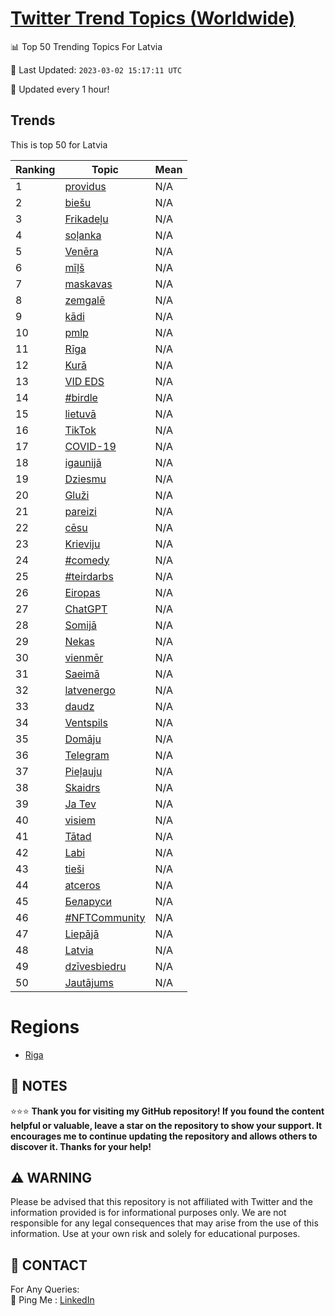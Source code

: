 [Twitter Trend Topics (Worldwide)](https://github.com/ErcinDedeoglu/Twitter-Trend-Topics)
==========


📊 Top 50 Trending Topics For Latvia

📆 Last Updated: `2023-03-02 15:17:11 UTC`

🔧 Updated every 1 hour!


## Trends

This is top 50 for Latvia

| Ranking | Topic | Mean |
| ------- | ------------ | ------------ |
| 1 | [providus](http://twitter.com/search?q=providus) | N/A |
| 2 | [biešu](http://twitter.com/search?q=bie%c5%a1u) | N/A |
| 3 | [Frikadeļu](http://twitter.com/search?q=Frikade%c4%bcu) | N/A |
| 4 | [soļanka](http://twitter.com/search?q=so%c4%bcanka) | N/A |
| 5 | [Venēra](http://twitter.com/search?q=Ven%c4%93ra) | N/A |
| 6 | [mīļš](http://twitter.com/search?q=m%c4%ab%c4%bc%c5%a1) | N/A |
| 7 | [maskavas](http://twitter.com/search?q=maskavas) | N/A |
| 8 | [zemgalē](http://twitter.com/search?q=zemgal%c4%93) | N/A |
| 9 | [kādi](http://twitter.com/search?q=k%c4%81di) | N/A |
| 10 | [pmlp](http://twitter.com/search?q=pmlp) | N/A |
| 11 | [Rīga](http://twitter.com/search?q=R%c4%abga) | N/A |
| 12 | [Kurā](http://twitter.com/search?q=Kur%c4%81) | N/A |
| 13 | [VID EDS](http://twitter.com/search?q=VID+EDS) | N/A |
| 14 | [#birdle](http://twitter.com/search?q=%23birdle) | N/A |
| 15 | [lietuvā](http://twitter.com/search?q=lietuv%c4%81) | N/A |
| 16 | [TikTok](http://twitter.com/search?q=TikTok) | N/A |
| 17 | [COVID-19](http://twitter.com/search?q=COVID-19) | N/A |
| 18 | [igaunijā](http://twitter.com/search?q=igaunij%c4%81) | N/A |
| 19 | [Dziesmu](http://twitter.com/search?q=Dziesmu) | N/A |
| 20 | [Gluži](http://twitter.com/search?q=Glu%c5%bei) | N/A |
| 21 | [pareizi](http://twitter.com/search?q=pareizi) | N/A |
| 22 | [cēsu](http://twitter.com/search?q=c%c4%93su) | N/A |
| 23 | [Krieviju](http://twitter.com/search?q=Krieviju) | N/A |
| 24 | [#comedy](http://twitter.com/search?q=%23comedy) | N/A |
| 25 | [#teirdarbs](http://twitter.com/search?q=%23teirdarbs) | N/A |
| 26 | [Eiropas](http://twitter.com/search?q=Eiropas) | N/A |
| 27 | [ChatGPT](http://twitter.com/search?q=ChatGPT) | N/A |
| 28 | [Somijā](http://twitter.com/search?q=Somij%c4%81) | N/A |
| 29 | [Nekas](http://twitter.com/search?q=Nekas) | N/A |
| 30 | [vienmēr](http://twitter.com/search?q=vienm%c4%93r) | N/A |
| 31 | [Saeimā](http://twitter.com/search?q=Saeim%c4%81) | N/A |
| 32 | [latvenergo](http://twitter.com/search?q=latvenergo) | N/A |
| 33 | [daudz](http://twitter.com/search?q=daudz) | N/A |
| 34 | [Ventspils](http://twitter.com/search?q=Ventspils) | N/A |
| 35 | [Domāju](http://twitter.com/search?q=Dom%c4%81ju) | N/A |
| 36 | [Telegram](http://twitter.com/search?q=Telegram) | N/A |
| 37 | [Pieļauju](http://twitter.com/search?q=Pie%c4%bcauju) | N/A |
| 38 | [Skaidrs](http://twitter.com/search?q=Skaidrs) | N/A |
| 39 | [Ja Tev](http://twitter.com/search?q=Ja+Tev) | N/A |
| 40 | [visiem](http://twitter.com/search?q=visiem) | N/A |
| 41 | [Tātad](http://twitter.com/search?q=T%c4%81tad) | N/A |
| 42 | [Labi](http://twitter.com/search?q=Labi) | N/A |
| 43 | [tieši](http://twitter.com/search?q=tie%c5%a1i) | N/A |
| 44 | [atceros](http://twitter.com/search?q=atceros) | N/A |
| 45 | [Беларуси](http://twitter.com/search?q=%d0%91%d0%b5%d0%bb%d0%b0%d1%80%d1%83%d1%81%d0%b8) | N/A |
| 46 | [#NFTCommunity](http://twitter.com/search?q=%23NFTCommunity) | N/A |
| 47 | [Liepājā](http://twitter.com/search?q=Liep%c4%81j%c4%81) | N/A |
| 48 | [Latvia](http://twitter.com/search?q=Latvia) | N/A |
| 49 | [dzīvesbiedru](http://twitter.com/search?q=dz%c4%abvesbiedru) | N/A |
| 50 | [Jautājums](http://twitter.com/search?q=Jaut%c4%81jums) | N/A |



# Regions

* [Riga](</Latvia/Riga.md>)



## 📝 NOTES

⭐⭐⭐ **Thank you for visiting my GitHub repository! If you found the content helpful or valuable, leave a star on the repository to show your support. It encourages me to continue updating the repository and allows others to discover it. Thanks for your help!**


## ⚠️ WARNING

Please be advised that this repository is not affiliated with Twitter and the information provided is for informational purposes only. We are not responsible for any legal consequences that may arise from the use of this information. Use at your own risk and solely for educational purposes.


## 📨 CONTACT

 For Any Queries:  
            🏓 Ping Me : [LinkedIn](https://www.linkedin.com/in/ercindedeoglu/)
